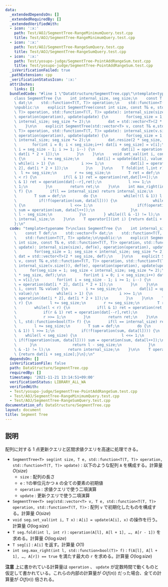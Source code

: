 ```yaml
---
data:
  _extendedDependsOn: []
  _extendedRequiredBy: []
  _extendedVerifiedWith:
  - icon: ':x:'
    path: Test/AOJ/SegmentTree-RangeMinimumQuery.test.cpp
    title: Test/AOJ/SegmentTree-RangeMinimumQuery.test.cpp
  - icon: ':x:'
    path: Test/AOJ/SegmentTree-RangeSumQuery.test.cpp
    title: Test/AOJ/SegmentTree-RangeSumQuery.test.cpp
  - icon: ':x:'
    path: Test/yosupo-judge/SegmentTree-PointAddRangeSum.test.cpp
    title: Test/yosupo-judge/SegmentTree-PointAddRangeSum.test.cpp
  _isVerificationFailed: true
  _pathExtension: cpp
  _verificationStatusIcon: ':x:'
  attributes:
    links: []
  bundledCode: "#line 1 \"DataStructure/SegmentTree.cpp\"\ntemplate<typename T>\n\
    class SegmentTree {\n    int internal_size, seg_size;\n    const T def;\n    std::vector<T>\
    \ dat;\n    std::function<T(T, T)> operation;\n    std::function<T(T, T)> update;\n\
    \npublic:\n    explicit SegmentTree(const int size, const T& e, std::function<T(T,\
    \ T)> operation, std::function<T(T, T)> update): internal_size(size), def(e),\
    \ operation(operation), update(update) {\n        for(seg_size = 1; seg_size <\
    \ internal_size; seg_size *= 2);\n        dat = std::vector<T>(2 * seg_size, def);\n\
    \    }\n\n    explicit SegmentTree(std::vector<T> v, const T& e,std::function<T(T,\
    \ T)> operation, std::function<T(T, T)> update): internal_size(v.size()), def(e),\
    \ operation(operation), update(update) {\n        for(seg_size = 1; seg_size <\
    \ internal_size; seg_size *= 2);\n        dat.resize(2 * seg_size, def);\n\n \
    \       for(int i = 0; i < seg_size;i++) dat[i + seg_size] = v[i];\n        for(int\
    \ i = seg_size - 1; i >= 1; i--) {\n            dat[i] = operation(dat[i * 2],\
    \ dat[i * 2 + 1]);\n        }\n    }\n\n    void set_val(int i, const T& value)\
    \ {\n        i += seg_size;\n        dat[i] = update(dat[i], value);\n       \
    \ while(i > 1) {\n            i >>= 1;\n            dat[i] = operation(dat[i *\
    \ 2], dat[i * 2 + 1]);\n        }\n    }\n\n    T fold(int l,int r) {\n      \
    \  l += seg_size;\n        r += seg_size;\n        T ret = def;\n        while(l\
    \ < r) {\n            if(l & 1) ret = operation(ret,dat[l++]);\n            if(r\
    \ & 1) ret = operation(dat[--r],ret);\n            l >>= 1;\n            r >>=\
    \ 1;\n        }\n        return ret;\n    }\n\n    int max_right(int l, std::function<bool(T)>\
    \ f) {\n        if(l == internal_size) return internal_size;\n        l += seg_size;\n\
    \        T sum = def;\n        do {\n            while(!(l & 1)) l >>= 1;\n  \
    \          if(!f(operation(sum, data[l]))) {\n                while(l < seg_size)\
    \ {\n                    l <<= 1;\n                    if(f(operation(sum, data[l])))\
    \ sum = operation(sum, data[l++]);\n                }\n                return\
    \ l - seg_size;\n            }\n        } while((l & -1) != l);\n        return\
    \ internal_size;\n    }\n\n    T operator[](int i) {return dat[i + seg_size];}\n\
    };\n"
  code: "template<typename T>\nclass SegmentTree {\n    int internal_size, seg_size;\n\
    \    const T def;\n    std::vector<T> dat;\n    std::function<T(T, T)> operation;\n\
    \    std::function<T(T, T)> update;\n\npublic:\n    explicit SegmentTree(const\
    \ int size, const T& e, std::function<T(T, T)> operation, std::function<T(T, T)>\
    \ update): internal_size(size), def(e), operation(operation), update(update) {\n\
    \        for(seg_size = 1; seg_size < internal_size; seg_size *= 2);\n       \
    \ dat = std::vector<T>(2 * seg_size, def);\n    }\n\n    explicit SegmentTree(std::vector<T>\
    \ v, const T& e,std::function<T(T, T)> operation, std::function<T(T, T)> update):\
    \ internal_size(v.size()), def(e), operation(operation), update(update) {\n  \
    \      for(seg_size = 1; seg_size < internal_size; seg_size *= 2);\n        dat.resize(2\
    \ * seg_size, def);\n\n        for(int i = 0; i < seg_size;i++) dat[i + seg_size]\
    \ = v[i];\n        for(int i = seg_size - 1; i >= 1; i--) {\n            dat[i]\
    \ = operation(dat[i * 2], dat[i * 2 + 1]);\n        }\n    }\n\n    void set_val(int\
    \ i, const T& value) {\n        i += seg_size;\n        dat[i] = update(dat[i],\
    \ value);\n        while(i > 1) {\n            i >>= 1;\n            dat[i] =\
    \ operation(dat[i * 2], dat[i * 2 + 1]);\n        }\n    }\n\n    T fold(int l,int\
    \ r) {\n        l += seg_size;\n        r += seg_size;\n        T ret = def;\n\
    \        while(l < r) {\n            if(l & 1) ret = operation(ret,dat[l++]);\n\
    \            if(r & 1) ret = operation(dat[--r],ret);\n            l >>= 1;\n\
    \            r >>= 1;\n        }\n        return ret;\n    }\n\n    int max_right(int\
    \ l, std::function<bool(T)> f) {\n        if(l == internal_size) return internal_size;\n\
    \        l += seg_size;\n        T sum = def;\n        do {\n            while(!(l\
    \ & 1)) l >>= 1;\n            if(!f(operation(sum, data[l]))) {\n            \
    \    while(l < seg_size) {\n                    l <<= 1;\n                   \
    \ if(f(operation(sum, data[l]))) sum = operation(sum, data[l++]);\n          \
    \      }\n                return l - seg_size;\n            }\n        } while((l\
    \ & -1) != l);\n        return internal_size;\n    }\n\n    T operator[](int i)\
    \ {return dat[i + seg_size];}\n};\n"
  dependsOn: []
  isVerificationFile: false
  path: DataStructure/SegmentTree.cpp
  requiredBy: []
  timestamp: '2021-11-21 13:14:51+09:00'
  verificationStatus: LIBRARY_ALL_WA
  verifiedWith:
  - Test/yosupo-judge/SegmentTree-PointAddRangeSum.test.cpp
  - Test/AOJ/SegmentTree-RangeMinimumQuery.test.cpp
  - Test/AOJ/SegmentTree-RangeSumQuery.test.cpp
documentation_of: DataStructure/SegmentTree.cpp
layout: document
title: Segment Tree
---
```


## 説明

配列に対する 1 点更新クエリと区間求値クエリを高速に処理できる。

- `SegmentTree<T> seg(int size, T e, std::function<T(T, T)> operation, std::function<T(T, T)> update)` : 以下のような配列 `A` を構成する。計算量 $O(size)$
    - `size` : 配列の長さ
    - `e` : `T`の単位元かつ `A` の全ての要素の初期値
    - `operation` : 求値クエリで使う二項演算
    - `update` : 更新クエリで使う二項演算
- `SegmentTree<T> seg(std::vector<T> v, T e, std::function<T(T, T)> operation, std::function<T(T, T)>` : 配列 `v` で初期化したものを構成する。計算量 $O(size)$
- `void seg.set_val(int i, T x)` : `A[i] = update(A[i], x)` の操作を行う。計算量 $O(\log size)$
- `T seg.fold(int l, int r)` : `operation(A[l], A[l + 1], …, A[r - 1])` を求める。計算量 $O(\log size)$
- `T seg[i]` : `A[i]` を返す。計算量 $O(1)$
- `int seg.max_right(int l, std::function<bool(T)> f)` : `f(A[l], A[l + 1], …, A[r]) == true` を満たす最大の `r` を求める。計算量 $O(\log size)$


**注意** 上に書かれている計算量は `operation` 、 `update` が定数時間で動くものと仮定して書かれている。これらの内部の計算量が $O(f(n))$ だった場合、全ての計算量が $O(f(n))$ 倍される。
